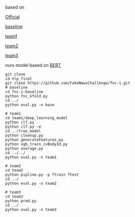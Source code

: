 based on 

[Official](http://www.fakenewschallenge.org/)

[baseline](https://github.com/FakeNewsChallenge/fnc-1-baseline)

[team1](https://github.com/Cisco-Talos/fnc-1)

[team2](https://github.com/hanselowski/athene_system)

[team3](https://github.com/uclmr/fakenewschallenge)

ours model based on [BERT]()


```shell
git clone 
cd nlp_final
git clone https://github.com/FakeNewsChallenge/fnc-1.git
# baseline
cd fnc-1-baseline
python fnc_kfold.py
cd ../
python eval.py -n base

# team1
cd team1/deep_learning_model
python clf.py
python clf.py -e
cd ../tree_model
python cleanup.py
python generateFeatures.py
python xgb_train_cvBodyId.py
python average.py
cd ../../
python eval.py -n team1

# team2
cd team2
python pipline.py -p ftrain ftest
cd ../
python eval.py -n team2

# team3
cd team3
python pred.py
cd ../
python eval.py -n team3
```